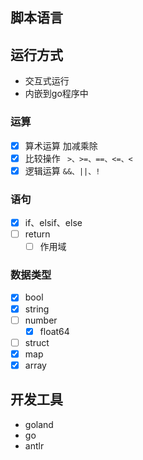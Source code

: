 ## 脚本语言

## 运行方式

-  交互式运行
-  内嵌到go程序中

### 运算
- [x] 算术运算 加减乘除
- [x] 比较操作 ``` >、>=、==、<=、<```
- [x] 逻辑运算 ```&&、||、! ```

### 语句
- [x] if、elsif、else
- [ ] return
    - [ ] 作用域
### 数据类型
- [x] bool
- [x] string
- [ ] number
  - [x] float64
- [ ] struct
- [x] map
- [x] array

## 开发工具
- goland
- go
- antlr